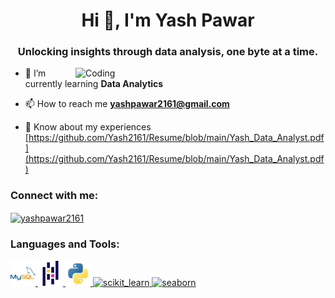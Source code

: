 

<h1 align="center">Hi 👋, I'm Yash Pawar</h1>
<h3 align="center">Unlocking insights through data analysis, one byte at a time.</h3>
<img align="right" alt="Coding" width="400" src="https://intellipaat.com/blog/wp-content/uploads/2015/07/Big-Data.gif">


- 🌱 I’m currently learning **Data Analytics**

- 📫 How to reach me **yashpawar2161@gmail.com**

- 📄 Know about my experiences [https://github.com/Yash2161/Resume/blob/main/Yash_Data_Analyst.pdf](https://github.com/Yash2161/Resume/blob/main/Yash_Data_Analyst.pdf)

<h3 align="left">Connect with me:</h3>
<p align="left">
<a href="https://linkedin.com/in/yashpawar2161" target="blank"><img align="center" src="https://raw.githubusercontent.com/rahuldkjain/github-profile-readme-generator/master/src/images/icons/Social/linked-in-alt.svg" alt="yashpawar2161" height="30" width="40" /></a>
</p>

<h3 align="left">Languages and Tools:</h3>
<p align="left"> <a href="https://www.mysql.com/" target="_blank" rel="noreferrer"> <img src="https://raw.githubusercontent.com/devicons/devicon/master/icons/mysql/mysql-original-wordmark.svg" alt="mysql" width="40" height="40"/> </a> <a href="https://pandas.pydata.org/" target="_blank" rel="noreferrer"> <img src="https://raw.githubusercontent.com/devicons/devicon/2ae2a900d2f041da66e950e4d48052658d850630/icons/pandas/pandas-original.svg" alt="pandas" width="40" height="40"/> </a> <a href="https://www.python.org" target="_blank" rel="noreferrer"> <img src="https://raw.githubusercontent.com/devicons/devicon/master/icons/python/python-original.svg" alt="python" width="40" height="40"/> </a> <a href="https://scikit-learn.org/" target="_blank" rel="noreferrer"> <img src="https://upload.wikimedia.org/wikipedia/commons/0/05/Scikit_learn_logo_small.svg" alt="scikit_learn" width="40" height="40"/> </a> <a href="https://seaborn.pydata.org/" target="_blank" rel="noreferrer"> <img src="https://seaborn.pydata.org/_images/logo-mark-lightbg.svg" alt="seaborn" width="40" height="40"/> </a> </p>
